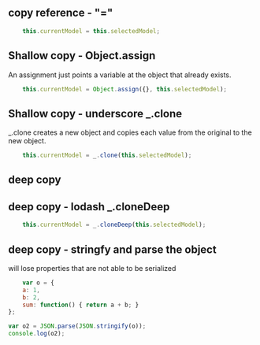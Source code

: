 ## copy reference - "="
```javascript 
    this.currentModel = this.selectedModel;
```
## Shallow copy - Object.assign 
An assignment just points a variable at the object that already exists.
```javascript
    this.currentModel = Object.assign({}, this.selectedModel);
```

## Shallow copy - underscore _.clone
_.clone creates a new object and copies each value from the original to the new object.
```javascript
    this.currentModel = _.clone(this.selectedModel);
```

## deep copy

## deep copy - lodash _.cloneDeep
```javascript
    this.currentModel = _.cloneDeep(this.selectedModel);
```

## deep copy - stringfy and parse the object
will lose properties that are not able to be serialized
```javascript
    var o = {
    a: 1,
    b: 2,
    sum: function() { return a + b; }
};

var o2 = JSON.parse(JSON.stringify(o));
console.log(o2);
```


